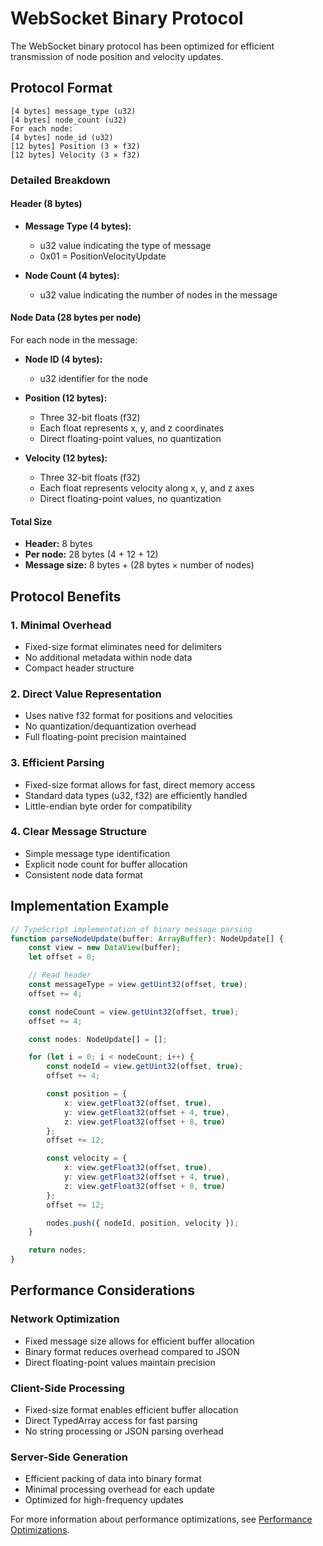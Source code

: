# WebSocket Binary Protocol

The WebSocket binary protocol has been optimized for efficient transmission of node position and velocity updates.

## Protocol Format

```
[4 bytes] message_type (u32)
[4 bytes] node_count (u32)
For each node:
[4 bytes] node_id (u32)
[12 bytes] Position (3 × f32)
[12 bytes] Velocity (3 × f32)
```

### Detailed Breakdown

#### Header (8 bytes)
- **Message Type (4 bytes):** 
  - u32 value indicating the type of message
  - 0x01 = PositionVelocityUpdate

- **Node Count (4 bytes):**
  - u32 value indicating the number of nodes in the message

#### Node Data (28 bytes per node)
For each node in the message:

- **Node ID (4 bytes):**
  - u32 identifier for the node

- **Position (12 bytes):**
  - Three 32-bit floats (f32)
  - Each float represents x, y, and z coordinates
  - Direct floating-point values, no quantization

- **Velocity (12 bytes):**
  - Three 32-bit floats (f32)
  - Each float represents velocity along x, y, and z axes
  - Direct floating-point values, no quantization

#### Total Size
- **Header:** 8 bytes
- **Per node:** 28 bytes (4 + 12 + 12)
- **Message size:** 8 bytes + (28 bytes × number of nodes)

## Protocol Benefits

### 1. Minimal Overhead
- Fixed-size format eliminates need for delimiters
- No additional metadata within node data
- Compact header structure

### 2. Direct Value Representation
- Uses native f32 format for positions and velocities
- No quantization/dequantization overhead
- Full floating-point precision maintained

### 3. Efficient Parsing
- Fixed-size format allows for fast, direct memory access
- Standard data types (u32, f32) are efficiently handled
- Little-endian byte order for compatibility

### 4. Clear Message Structure
- Simple message type identification
- Explicit node count for buffer allocation
- Consistent node data format

## Implementation Example

```typescript
// TypeScript implementation of binary message parsing
function parseNodeUpdate(buffer: ArrayBuffer): NodeUpdate[] {
    const view = new DataView(buffer);
    let offset = 0;

    // Read header
    const messageType = view.getUint32(offset, true);
    offset += 4;

    const nodeCount = view.getUint32(offset, true);
    offset += 4;

    const nodes: NodeUpdate[] = [];

    for (let i = 0; i < nodeCount; i++) {
        const nodeId = view.getUint32(offset, true);
        offset += 4;

        const position = {
            x: view.getFloat32(offset, true),
            y: view.getFloat32(offset + 4, true),
            z: view.getFloat32(offset + 8, true)
        };
        offset += 12;

        const velocity = {
            x: view.getFloat32(offset, true),
            y: view.getFloat32(offset + 4, true),
            z: view.getFloat32(offset + 8, true)
        };
        offset += 12;

        nodes.push({ nodeId, position, velocity });
    }

    return nodes;
}
```

## Performance Considerations

### Network Optimization
- Fixed message size allows for efficient buffer allocation
- Binary format reduces overhead compared to JSON
- Direct floating-point values maintain precision

### Client-Side Processing
- Fixed-size format enables efficient buffer allocation
- Direct TypedArray access for fast parsing
- No string processing or JSON parsing overhead

### Server-Side Generation
- Efficient packing of data into binary format
- Minimal processing overhead for each update
- Optimized for high-frequency updates

For more information about performance optimizations, see [Performance Optimizations](./performance.md).